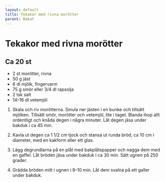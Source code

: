 ```yaml
---
layout: default
title: Tekakor med rivna morötter
parent: Bakat
---
```

# Tekakor med rivna morötter
## Ca 20 st

- 2 st morötter, rivna
- 50 g jäst
- 6 dl mjölk, fingervarm
- 75 g smör eller 3/4 dl rapsolja
- 2 tsk salt
- 14–16 dl vetemjöl

1. Skala och riv morötterna. Smula ner jästen i en bunke och tillsätt mjölken. Tillsätt smör, morötter och vetemjöl,
   lite i taget. Blanda ihop allt ordentligt och knåda degen i några minuter. Låt degen jäsa under bakduk i ca 45 min.

2. Kavla ut degen ca 1 1/2 cm tjock och stansa ut runda bröd, ca 10 cm i diameter, med en kakform eller ett glas.

3. Lägg degrundlarna på en plåt med bakplåtspapper och nagga dem med en gaffel. Låt bröden jäsa under bakduk i ca 30
   min. Sätt ugnen på 250 grader.

4. Grädda bröden mitt i ugnen i 8–10 min. Låt dem svalna på ett galler under bakduk.
